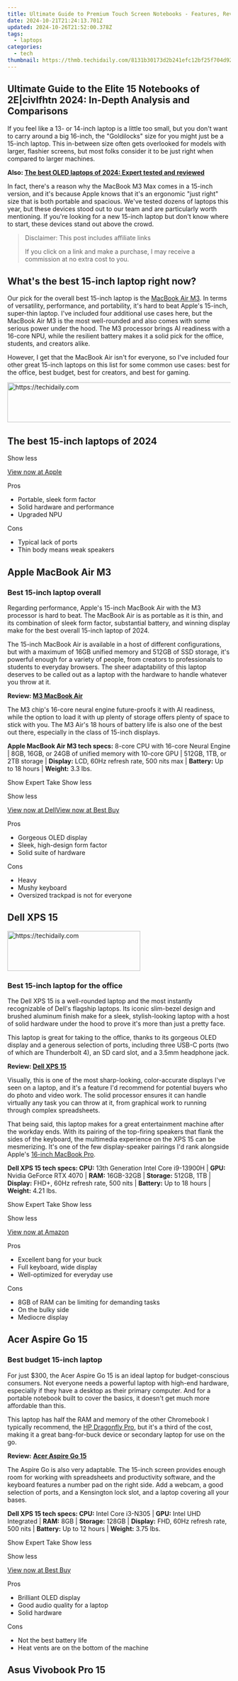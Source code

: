 ```yaml
---
title: Ultimate Guide to Premium Touch Screen Notebooks - Features, Reviews, and Comparisons | PCMag
date: 2024-10-21T21:24:13.701Z
updated: 2024-10-26T21:52:00.378Z
tags:
  - laptops
categories:
  - tech
thumbnail: https://thmb.techidaily.com/8131b30173d2b241efc12bf25f704d9229322eedc156666a853f82f3e47dee0b.jpg
---
```


## Ultimate Guide to the Elite 15 Notebooks of 2E|civlfhtn 2024: In-Depth Analysis and Comparisons

If you feel like a 13- or 14-inch laptop is a little too small, but you don't want to carry around a big 16-inch, the "Goldilocks" size for you might just be a 15-inch laptop. This in-between size often gets overlooked for models with larger, flashier screens, but most folks consider it to be just right when compared to larger machines. 

**Also: [The best OLED laptops of 2024: Expert tested and reviewed](https://www.zdnet.com/article/best-oled-laptop/)**

In fact, there's a reason why the MacBook M3 Max comes in a 15-inch version, and it's because Apple knows that it's an ergonomic "just right" size that is both portable and spacious. We've tested dozens of laptops this year, but these devices stood out to our team and are particularly worth mentioning. If you're looking for a new 15-inch laptop but don't know where to start, these devices stand out above the crowd. 

>  Disclaimer: This post includes affiliate links
>
>  If you click on a link and make a purchase, I may receive a commission at no extra cost to you.
>

## What's the best 15-inch laptop right now?

Our pick for the overall best 15-inch laptop is the [MacBook Air M3](https://apple.sjv.io/c/159047/435031/7613?&sharedid=zdnet&partnerpropertyid=1980086&u=https%3A%2F%2Fwww.apple.com%2Fshop%2Fbuy-mac%2Fmacbook-air%2F15-inch-m3&subId1=zd-%5F%5FCOM%5FCLICK%5FID%5F%5F-dtp). In terms of versatility, performance, and portability, it's hard to beat Apple's 15-inch, super-thin laptop. I've included four additional use cases here, but the MacBook Air M3 is the most well-rounded and also comes with some serious power under the hood. The M3 processor brings AI readiness with a 16-core NPU, while the resilient battery makes it a solid pick for the office, students, and creators alike. 

However, I get that the MacBook Air isn't for everyone, so I've included four other great 15-inch laptops on this list for some common use cases: best for the office, best budget, best for creators, and best for gaming.

<!-- affiliate ads begin -->
<a href="https://appsumo.8odi.net/c/5597632/2094415/7443" target="_top" id="2094415">
  <img src="//a.impactradius-go.com/display-ad/7443-2094415" border="0" alt="https://techidaily.com" width="728" height="90"/>
</a>
<img height="0" width="0" src="https://appsumo.8odi.net/i/5597632/2094415/7443" style="position:absolute;visibility:hidden;" border="0" />
<!-- affiliate ads end -->

## The best 15-inch laptops of 2024

Show less 

[View now at Apple](https://apple.sjv.io/c/159047/435031/7613?&sharedid=zdnet&partnerpropertyid=1980086&u=https%3A%2F%2Fwww.apple.com%2Fshop%2Fbuy-mac%2Fmacbook-air%2F15-inch-m3&subId1=zd-%5F%5FCOM%5FCLICK%5FID%5F%5F-dtp)

Pros 
* Portable, sleek form factor
* Solid hardware and performance
* Upgraded NPU

Cons 
* Typical lack of ports
* Thin body means weak speakers

## Apple MacBook Air M3

### Best 15-inch laptop overall

Regarding performance, Apple's 15-inch MacBook Air with the M3 processor is hard to beat. The MacBook Air is as portable as it is thin, and its combination of sleek form factor, substantial battery, and winning display make for the best overall 15-inch laptop of 2024.

The 15-inch MacBook Air is available in a host of different configurations, but with a maximum of 16GB unified memory and 512GB of SSD storage, it's powerful enough for a variety of people, from creators to professionals to students to everyday browsers. The sheer adaptability of this laptop deserves to be called out as a laptop with the hardware to handle whatever you throw at it.

**Review: [M3 MacBook Air](https://www.zdnet.com/article/m3-macbook-air-review/)**

The M3 chip's 16-core neural engine future-proofs it with AI readiness, while the option to load it with up plenty of storage offers plenty of space to stick with you. The M3 Air's 18 hours of battery life is also one of the best out there, especially in the class of 15-inch displays.

**Apple MacBook Air M3 tech specs:** 8-core CPU with 16-core Neural Engine | 8GB, 16GB, or 24GB of unified memory with 10-core GPU | 512GB, 1TB, or 2TB storage | **Display:** LCD, 60Hz refresh rate, 500 nits max | **Battery:** Up to 18 hours | **Weight:** 3.3 lbs. 

Show Expert Take Show less 

Show less 

[View now at Dell](https://shop-links.co/link/?exclusive=1&publisher_slug=itechdaily19598&url=https%3A%2F%2Fwww.tkqlhce.com%2Fclick-9041660-15734614%3Furl%3Dhttps%253A%252F%252Fwww.dell.com%252Fen-us%252Fshop%252Fcty%252Fpdp%252Fspd%252Fxps-15-9530-laptop%26sid%3Dzd-%255F%255FCOM%255FCLICK%255FID%255F%255F-dtp)[View now at Best Buy](https://shop-links.co/link/?url=https%3A%2F%2Fwww.bestbuy.com%2Fsite%2Fdell-xps-15-15-6-3-5k-oled-touch-screen-laptop-13th-gen-intel-evo-i9-32gb-memory-nvidia-geforce-rtx-4060-1tb-ssd-platinum-silver%2F6540609.p&publisher_slug=itechdaily19598&exclusive=1)

Pros 
* Gorgeous OLED display
* Sleek, high-design form factor
* Solid suite of hardware

Cons 
* Heavy
* Mushy keyboard
* Oversized trackpad is not for everyone

## Dell XPS 15

<!-- affiliate ads begin -->
<a href="https://aligracehair.sjv.io/c/5597632/1918698/19272" target="_top" id="1918698">
  <img src="//a.impactradius-go.com/display-ad/19272-1918698" border="0" alt="https://techidaily.com" width="300" height="90"/>
</a>
<img height="0" width="0" src="https://aligracehair.sjv.io/i/5597632/1918698/19272" style="position:absolute;visibility:hidden;" border="0" />
<!-- affiliate ads end -->

### Best 15-inch laptop for the office

The Dell XPS 15 is a well-rounded laptop and the most instantly recognizable of Dell's flagship laptops. Its iconic slim-bezel design and brushed aluminum finish make for a sleek, stylish-looking laptop with a host of solid hardware under the hood to prove it's more than just a pretty face.   
  
This laptop is great for taking to the office, thanks to its gorgeous OLED display and a generous selection of ports, including three USB-C ports (two of which are Thunderbolt 4), an SD card slot, and a 3.5mm headphone jack.

**Review: [Dell XPS 15](https://www.zdnet.com/article/i-traded-my-macbook-for-a-dell-xps-15-for-a-month-and-didnt-regret-it-at-all/)**

Visually, this is one of the most sharp-looking, color-accurate displays I've seen on a laptop, and it's a feature I'd recommend for potential buyers who do photo and video work. The solid processor ensures it can handle virtually any task you can throw at it, from graphical work to running through complex spreadsheets. 

That being said, this laptop makes for a great entertainment machine after the workday ends. With its pairing of the top-firing speakers that flank the sides of the keyboard, the multimedia experience on the XPS 15 can be mesmerizing. It's one of the few display-speaker pairings I'd rank alongside Apple's [16-inch MacBook Pro](https://www.zdnet.com/article/apple-macbook-pro-m2-max-review/).

**Dell XPS 15 tech specs: CPU:** 13th Generation Intel Core i9-13900H | **GPU:** Nvidia GeForce RTX 4070 | **RAM:** 16GB-32GB | **Storage:** 512GB, 1TB | **Display:** FHD+, 60Hz refresh rate, 500 nits | **Battery:** Up to 18 hours | **Weight:** 4.21 lbs.

Show Expert Take Show less 

Show less 

[View now at Amazon](https://buy.geni.us/Proxy.ashx?TSID=368250&GR%5FURL=https%3A%2F%2Fwww.amazon.com%2FDisplay-i3-N305-Graphics-Windows-AG15-31P-3947%2Fdp%2FB0CV5ZSR17%2F%3Ftag%3Dzd-buy-button-20%26ascsubtag%3D%5F%5FCOM%5FCLICK%5FID%5F%5F%7C85b1c3d1-7f1f-48be-a53d-c7276d7f25ba%7Cdtp&dtb=1)

Pros 
* Excellent bang for your buck
* Full keyboard, wide display
* Well-optimized for everyday use

Cons 
* 8GB of RAM can be limiting for demanding tasks
* On the bulky side
* Mediocre display

## Acer Aspire Go 15

### Best budget 15-inch laptop

For just $300, the Acer Aspire Go 15 is an ideal laptop for budget-conscious consumers. Not everyone needs a powerful laptop with high-end hardware, especially if they have a desktop as their primary computer. And for a portable notebook built to cover the basics, it doesn't get much more affordable than this. 

This laptop has half the RAM and memory of the other Chromebook I typically recommend, the [HP Dragonfly Pro](https://www.zdnet.com/article/hp-dragonfly-pro-chromebook-review/), but it's a third of the cost, making it a great bang-for-buck device or secondary laptop for use on the go. 

**Review:** [**Acer Aspire Go 15**](https://www.zdnet.com/article/this-299-windows-laptop-is-my-new-go-to-recommendation-for-budget-shoppers/)

The Aspire Go is also very adaptable. The 15-inch screen provides enough room for working with spreadsheets and productivity software, and the keyboard features a number pad on the right side. Add a webcam, a good selection of ports, and a Kensington lock slot, and a laptop covering all your bases. 

**Dell XPS 15 tech specs: CPU:** Intel Core i3-N305 | **GPU:** Intel UHD Integrated | **RAM:** 8GB | **Storage:** 128GB | **Display:** FHD, 60Hz refresh rate, 500 nits | **Battery:** Up to 12 hours | **Weight:** 3.75 lbs.

Show Expert Take Show less 

Show less 

[View now at Best Buy](https://shop-links.co/link/?url=https%3A%2F%2Fwww.bestbuy.com%2Fsite%2Fasus-vivobook-pro-15-oled-laptop-intel-evo-edition-nvidia-rtx3050-6gb-with-16gb-memory-1tb-ssd-earl-gray%2F6568760.p&publisher_slug=itechdaily19598&exclusive=1)

Pros 
* Brilliant OLED display
* Good audio quality for a laptop
* Solid hardware

Cons 
* Not the best battery life
* Heat vents are on the bottom of the machine

## Asus Vivobook Pro 15

<!-- affiliate ads begin -->
<span id="1793213">
					<video width="864" height="1296" style="cursor:pointer"
           poster="//a.impactradius-go.com/display-clicktoplayimage/1793213.png"
           onclick="if(!this.playClicked){this.play();this.setAttribute('controls',true);this.playClicked=true;}">
	   <source src="//a.impactradius-go.com/display-ad/19135-1793213">
	   <img src="//a.impactradius-go.com/display-clicktoplayimage/1793213.png" style="border: none; height: 100%; width: 100%; object-fit: contain">
	</video>
	<div style="width:540px;text-align:center"><a href="javascript:window.open(decodeURIComponent('https%3A%2F%2Ftinyland.pxf.io%2Fc%2F5597632%2F1793213%2F19135'), '_blank');void(0);">Click here</a></div>
</span>
<img height="0" width="0" src="https://imp.pxf.io/i/5597632/1793213/19135" style="position:absolute;visibility:hidden;" border="0" />
<!-- affiliate ads end -->

### Best 15-inch laptop for creators

Armed with an impressive arsenal of hardware, the Vivobook S 15 is a powerful laptop with a gorgeous OLED screen that creators will love. Its solid processor and video card combination can easily handle demanding tasks such as photo and video editing.   
  
The Harmon Kardon audio drivers support Dolby Atmos, allowing for sound quality that isn't too shabby for a laptop. High-resolution video looks great on the display as well.

**Review:** [**Asus Vivobook Pro 15**](https://www.zdnet.com/article/this-asus-laptop-looks-unassuming-but-it-has-a-powerful-feature-creatives-will-love/)  
  
To appeal to the creator demographic, the Vivobook has the DialPad functionality built into the trackpad. This function brings up a quick menu for toolkits found in creative software. It allows you to change brushes or swap tools in Photoshop quickly and offers pinch-and-click support for layer management, navigation, and media control.

**HP Chromebook Plus x360 tech specs: CPU:** Intel Core Ultra 7 155H | **GPU:** Nvidia GeForce RTX 3050 | **RAM:** 16GB | Storage: 1TB | **Display:** FHD OLED, 60Hz refresh rate, 400 nits | **Battery:** Up to 8 hours | **Weight:** 4.19 lbs.

Show Expert Take Show less 

Show less 

[View now at Walmart](https://goto.walmart.com/c/5597632/565706/9383?sharedid=zdnet&partnerpropertyid=1980086&u=https%3A%2F%2Fwww.walmart.com%2Fip%2FRazer-Blade-15-Advanced-Edition-15-6-Gaming-Laptop-Intel-Core-i7-i7-12800H-NVIDIA-GeForce-RTX-3070-Ti-8-GB-1TB-SSD-Windows-11-Home%2F905063225&subId1=zd-__COM_CLICK_ID__-dtp)

Pros 
* Powerful hardware
* Gorgeous display
* Pro enough for gamers and creators alike

Cons 
* The most expensive laptop on this list
* Bulky
* Power hungry

## Razer Blade 15

### Best 15-inch gaming laptop

The Razer Blade 15 is either a creator laptop disguised as a gaming rig or a gaming rig you can also take to the office, depending on who you ask. Razer announced the 15-inch Blade laptop at CES 2023 and released it soon after with a high price tag, which is true to form for Razer. Fortunately, the price has since dropped to accessible levels, which is excellent news as this is a crowd-pleasing gaming laptop that's a lot of fun. 

The laptop has an Intel Core i7-12700K processor, which can be overclocked to 5.0GHz for graphics-heavy games. The processor has a liquid cooling system to help keep it running at optimal temperatures, which is necessary for overclocking. The laptop also features 16GB of RAM, a 1TB SSD for storage, and an Nvidia GeForce RTX 3070Ti graphics card. 

The 15.6-inch display is equally impressive, featuring a 360Hz refresh rate and a solid 1080p resolution. Suppose you need many ways to connect peripherals, storage devices, and displays. In that case, the Razer Blade 15 has six USB ports (including Thunderbolt 4), HDMI 2.1, Bluetooth 5.2, and an SD card reader for quickly transferring photos from your camera to your laptop. 

**Razer Blade 15 tech specs: CPU:** Intel Core i7-12700K | **GPU:** Nvidia GeForce RTX 3070Ti with 8GB | **RAM:** 16GB | **Storage:** 1TB | **Display:** FHD, 360Hz refresh rate, 400 nits | **Battery:** Up to 8 hours | **Weight:** 4.43 lbs.

Show Expert Take Show less 

## What is the best 15-inch laptop?

The best 15-inch laptop in 2024 is the [M3 Apple MacBook Air](https://www.zdnet.com/article/m3-macbook-air-review/). Portable, powerful, and with a long-lasting battery, the MacBook Air M3 is a versatile workhorse you can throw in a bag and take anywhere you go. The M3's 8-core CPU and 10-core GPU are armed to take on almost anything you throw at it, and the entire package weighs just 2.7 pounds.

| **Laptop**           | **Starting cost** | **Processor/GPU**              | **RAM/Storage**             | **Weight (lbs)** |
| -------------------- | ----------------- | ------------------------------ | --------------------------- | ---------------- |
| Apple MacBook Air M3 | $1,299            | M3 8-core CPU with 16-core NPU | 8GB up to 16GB, up to 512GB | 3.3              |
| Dell XPS 15          | $1,249            | 13th Gen Intel Core i9-13900H  | 16GB-32GB, 1TB              | 4.21             |
| Razer Blade 15       | $2,481            | Intel Core i7-12700K           | 16GB, 1TB                   | 4.43             |
| Acer Aspire Go 15    | $299              | Intel Core i3-N305             | 8GB, 128GB                  | 3.75             |
| Asus Vivobook Pro 15 | $1,299            | Intel Core Ultra 7 155H        | 16GB, up to 1TB             | 4.19             |

## Which is the right 15-inch laptop for you?

The best 15-inch laptop for you depends on what you want to get out of it. Laptops packed with powerful gaming hardware, like the Razer Blade 15, come with some high-end hardware, but the price inevitably goes up. In that case, it's only worth paying for a gaming laptop if you intend on using it for serious gaming. 

More well-rounded machines like the Dell XPS 15 or the MacBook Air M3 are better suited for users looking for a "jack of all trades" machine. 

| **Choose this 15-inch laptop…** | **If you want…**                                                                                   |
| ------------------------------- | -------------------------------------------------------------------------------------------------- |
| Apple MacBook Air M3            | An all-around strong 15" laptop that can handle most use cases and is portable and future-proofed. |
| Dell XPS 15                     | A sleek laptop with the performance to back it up, something that works hard and plays hard.       |
| Razer Blade 15                  | A powerful gaming laptop that pulls out all the stops.                                             |
| Acer Aspire Go 15               | A budget laptop that is capable enough for everyday tasks.                                         |
| Asus Vivobook Pro 15            | A laptop for creators with powerful photo and video editing capabilities.                          |

## How we test laptops

Kyle Kucharski/ZDNET

We use a combination of methods to test laptops here at ZDNET. First, we acquire data from benchmarking software to analyze a system's metrics under the hood, and compare those to advertised numbers. Then, we spend an extended amount of time with the laptop (usually a week or two) using it the same way a normal consumer would in order to analyze its portability, form factor, and how well the battery _actually_ holds up, among others. For an extensive breakdown, check out our comprehensive [laptop testing methodology](https://www.zdnet.com/article/how-we-test-laptops/).

* **Benchmarking:** First, we run a series of tests to put the computer's hardware through the wringer in order to see what it's capable of. [Cinebench](https://www.maxon.net/en/downloads/cinebench-2024-downloads) is one of the most commonly-used hardware testing suites, which tests the laptop's rendering performance on single and multiple CPU cores. [PCMark 10](https://benchmarks.ul.com/pcmark10) is another powerful program that covers a wide variety of tasks performed in the workplace, and there are many others that we use in tandem to gather as much data as we can. Some components we run tests on include:
* **Processor:** The "brain" of the laptop, and one of the most important factors that determines performance. The four biggest manufacturers that make most of the CPUs found in laptops today are Intel, AMD, Qualcomm, and Apple (in their own machines only). This is tested in benchmarking software.
* **The display:** The size of the display (measured diagonally from corner to corner) is also what dictates the laptop's overall size, and play a big role in the laptop's cost. Brightness is measured in "nits", and color spectrums are tested in benchmarking software.
* **The graphics processor (GPU):** Whether it's integrated into the CPU or a dedicated graphics card, how well the machine handles graphics is a key factor when it comes to demanding visual tasks like video editing, rendering, and of course, gaming. We test the GPU with a combination of benchmarking software, gaming, and media playback.
* **Physical form factor:** Finally, the laptop's overall appearance and physical form factor encompasses its weight, thickness, how the keyboard and trackpad feel, and whether or not it has a display that can be folded back to form a tablet. We carry the laptop around for at least a week and note how well it commutes.
* **Battery testing:** We test a unit's battery in a few ways. A handful of benchmarking programs have their own battery testing components, but we also will just let the laptop run for as long as it can under a medium load. We ensure screensavers and hibernation mode are turned off, set the display's brightness and audio at 50%, load up a livestream on YouTube in Chrome, and wait 'til the end.
* **The human element:**  As we mentioned earlier, metrics and system data is important, but numbers alone don't give you the full picture. This is where we weave in our personal experience with the device and tap into the practical use cases that consumers actually care about.

**Also: [The best laptop docking stations you can buy: Expert tested](https://www.zdnet.com/home-and-office/best-laptop-docking-station/)** 

Ultimately, our goal is to break down the capabilities of each and every laptop we test into digestible terms that real people can find useful. There is a lot of noise and confusion when it comes to navigating the laptop and computer consumer market, so we hope to bring an intuitive element to the whole process by leveraging our team's decades of experience. 

## Factors to consider when choosing a 15-inch laptop

All 15-inch laptops run the gamut from high-end gaming machines to budget devices, so it's important to consider which of the most common factors you value most when picking out a new machine. First and foremost on the list, though, is to determine what exactly you want to get out of it. 

* **Ideal use case:** Consider what you actually envision doing with your new laptop. Are you a gamer? Is this a machine for work? Manufacturers go to great lengths to differentiate their products by highlighting a specific consumer demographic. Knowing _how_ you're going to use the laptop will go a long way into deciding _which_ device is the best one for you.
* **Display:** The Dell XPS 15 and the Asus Vivobook Pro 15 have the best displays with gorgeous OLED screens (though you can opt for less expensive ones).
* **Battery life:** The best battery life on this list goes to M3 Apple MacBook Air, although the Acer Aspire Go 15 also has impressive battery life due to its relatively modest suite of hardware.
* **Portability:** 15-inch laptops are a good middle ground between smaller, ultra-portable 13- and 14-inch machines (which tend to be thicker) and larger 16- and 17-inch laptops (which tend to be thinner). When looking at weight, the M3 MacBook Air is both the thinnest and the lightest on this list.
* **Price:** The Acer Aspire Go 15 is the cheapest laptop on this list, at just $300\. On the other end, the Razer Blade 15 is a pricey machine at nearly $2,500\. The other three laptops on the list are essentially around the same price.

<!-- affiliate ads begin -->
<span id="1424531">
					<video width="864" height="NaN" style="cursor:pointer"
           poster="//a.impactradius-go.com/display-clicktoplayimage/1424531.png"
           onclick="if(!this.playClicked){this.play();this.setAttribute('controls',true);this.playClicked=true;}">
	   <source src="//a.impactradius-go.com/display-ad/16446-1424531">
	   <img src="//a.impactradius-go.com/display-clicktoplayimage/1424531.png" style="border: none; height: 100%; width: 100%; object-fit: contain">
	</video>
	<div style="width:540px;text-align:center"><a href="javascript:window.open(decodeURIComponent('https%3A%2F%2Flaganoo.pxf.io%2Fc%2F5597632%2F1424531%2F16446'), '_blank');void(0);">Click here</a></div>
</span>
<img height="0" width="0" src="https://imp.pxf.io/i/5597632/1424531/16446" style="position:absolute;visibility:hidden;" border="0" />
<!-- affiliate ads end -->

## What's the difference between 14-, 15-, and 16-inch laptops?

You would think that one inch wouldn't make all that much of a difference when it comes to the size of a laptop, but when you're talking about motherboards, processors, and complex circuitry that are all fractions of a millimeter, an entire inch has a lot to do with design. 

The reality is that "larger laptops" (16 inches and above) tend to be thinner, as there's more surface area for their internal parts to occupy. Smaller laptops (14 inches and below) tend to be thicker, as their reduced size leaves less room for hardware. The happy medium in all this is the 15-inch laptop, which, when designed correctly, results in a thin and light laptop. 

**Also: [The best laptops for college in 2024: Expert tested and reviewed](https://www.zdnet.com/article/best-laptop-for-college/)**

The M3 MacBook Air and Dell XPS 15 are perfect examples of thoughtful, expert designs that result in portable yet powerful computers. 

<!-- affiliate ads begin -->
<a href="https://ephamedtechinc.pxf.io/c/5597632/2137211/26400" target="_top" id="2137211">
  <img src="//a.impactradius-go.com/display-ad/26400-2137211" border="0" alt="https://techidaily.com" width="728" height="90"/>
</a>
<img height="0" width="0" src="https://ephamedtechinc.pxf.io/i/5597632/2137211/26400" style="position:absolute;visibility:hidden;" border="0" />
<!-- affiliate ads end -->

## Which operating system should I choose: Windows, MacOS, Chrome OS, or Linux?

While every computing platform has its loyal supporters, most people use a particular operating system because of key applications running on it, employer preferences, or budgetary constraints. Windows, which ranges from budget to premium, and Apple's MacOS, which is exclusive to premium devices, cover a broad spectrum. Chrome OS is primarily limited to mid-range devices.

**Also: [5 Linux commands I use to keep my device running smoothly](https://www.zdnet.com/article/5-linux-commands-i-use-to-keep-my-device-running-smoothly/)**

All Windows devices listed here meet the requirements for Windows 11\. If you purchase a device with Windows 10 installed, you can upgrade to Windows 11\. Note that after October 14, 2025, Windows 10 support will end, and there will be no further security patches or feature updates.

<!-- affiliate ads begin -->
<a href="https://appsumo.8odi.net/c/5597632/2100542/7443" target="_top" id="2100542">
  <img src="//a.impactradius-go.com/display-ad/7443-2100542" border="0" alt="https://techidaily.com" width="728" height="90"/>
</a>
<img height="0" width="0" src="https://appsumo.8odi.net/i/5597632/2100542/7443" style="position:absolute;visibility:hidden;" border="0" />
<!-- affiliate ads end -->

## Are there alternative 15-inch laptops worth considering?

15-inch laptops are by no means uncommon, but there are perhaps more flashy flagship models that come with 16-inch displays. That said, quite a few alternative 15-inch machines deserve to be mentioned here, even though they didn't earn a spot on the official list. 

[Best overall 15-inch laptop alternative Asus Vivbook S 15 Asus' brand-new Vivobook S 15 comes with the cutting-edge Snapdragon X Elite processor, making it a snappy, high-performing laptop with a long-lasting battery that defies expectations for an OLED computer. View at Asus](https://www.awin1.com/awclick.php?mid=31828&id=423585&clickref=zd-%5F%5FCOM%5FCLICK%5FID%5F%5F-dtp&ued=https%3A%2F%2Fwww.asus.com%2Fus%2Flaptops%2Ffor-home%2Fvivobook%2Fasus-vivobook-s-15-s5507%2F)[Best 14.5-inch laptop alternative Acer Swift X 14 (2024) Yes, technically, this is not a 15-inch laptop. However, the 14.5-inch display on the Acer Swift X still puts it in the same category as the other machines on this list. This new laptop offers a ton of bang for your buck, as its $1,400 price point brings an OLED screen, NVIDIA 40-series graphics card, and 32GB of memory. Its host of AI capabilities makes this future-proofed laptop great for work, creators, or even gaming. View at Acer](https://www.acer.com/us-en/laptops/swift/swift-x-14)[Best alternative 15-inch Chromebook HP Chromebook Plus x360 The 15.6-inch HP Chromebook Plus x360 is the latest in HP's line of 2-in-1 Chromebooks and a solid choice for anyone looking for an affordable convertible laptop. Priced around $700, it comes with a robust 12th Gen Intel Core i3 processor, flexible form factor, and fast, efficient ChromeOS. View at Best Buy](https://shop-links.co/link/?url=https%3A%2F%2Fwww.bestbuy.com%2Fsite%2Fhp-2-in-1-14-wide-ultra-xga-touch-screen-chromebook-plus-laptop-with-google-ai-intel-core-i3-8gb-memory-256gb-ssd-mineral-silver%2F6550194.p&publisher_slug=itechdaily19598&exclusive=1)

#### Newsletters

ZDNET Recommends

ZDNET saves you time and money by delivering the best products and tech deals to your inbox every week.

 Subscribe

[See all](https://www.zdnet.com/newsletters/)

#### **ZDNET** Recommends

[The best smartwatches you can buy: Apple, Samsung, Google, and more compared](https://www.zdnet.com/article/best-smartwatch/ "The best smartwatches you can buy: Apple, Samsung, Google, and more compared")

[The 5 best VPN services (and tips to choose the right one for you)](https://www.zdnet.com/article/best-vpn/ "The 5 best VPN services (and tips to choose the right one for you)")

[The best Android phones you can buy (including a surprise pick)](https://www.zdnet.com/article/best-android-phone/ "The best Android phones you can buy (including a surprise pick)")

[The best robot vacuum and mop combos (and if they're worth the money)](https://www.zdnet.com/article/best-robot-vacuum-mop/ "The best robot vacuum and mop combos (and if they're worth the money)")

* [The best smartwatches you can buy: Apple, Samsung, Google, and more compared](https://www.zdnet.com/article/best-smartwatch/ "The best smartwatches you can buy: Apple, Samsung, Google, and more compared")
* [The 5 best VPN services (and tips to choose the right one for you)](https://www.zdnet.com/article/best-vpn/ "The 5 best VPN services (and tips to choose the right one for you)")
* [The best Android phones you can buy (including a surprise pick)](https://www.zdnet.com/article/best-android-phone/ "The best Android phones you can buy (including a surprise pick)")
* [The best robot vacuum and mop combos (and if they're worth the money)](https://www.zdnet.com/article/best-robot-vacuum-mop/ "The best robot vacuum and mop combos (and if they're worth the money)")

<ins class="adsbygoogle"
     style="display:block"
     data-ad-format="autorelaxed"
     data-ad-client="ca-pub-7571918770474297"
     data-ad-slot="1223367746"></ins>

<ins class="adsbygoogle"
     style="display:block"
     data-ad-client="ca-pub-7571918770474297"
     data-ad-slot="8358498916"
     data-ad-format="auto"
     data-full-width-responsive="true"></ins>

<span class="atpl-alsoreadstyle">Also read:</span>
<div><ul>
<li><a href="https://tiktok-clips.techidaily.com/updated-2024-approved-how-to-be-a-virtual-visitor-in-friendly-tiktok-streams/"><u>[Updated] 2024 Approved How to Be a Virtual Visitor in Friendly TikTok Streams</u></a></li>
<li><a href="https://facebook-videos.techidaily.com/updated-virtual-visage-creation-shaping-your-exaggerated-image-for-2024/"><u>[Updated] Virtual Visage Creation Shaping Your Exaggerated Image for 2024</u></a></li>
<li><a href="https://hardware-reviews.techidaily.com/comparing-the-mu-a-rapid-alternative-to-raspberry-pi-4-is-it-worth-the-investment/"><u>Comparing the Mu: A Rapid Alternative to Raspberry Pi 4 – Is It Worth the Investment?</u></a></li>
<li><a href="https://hardware-reviews.techidaily.com/definitive-guide-to-the-strongest-ssd-cooling-tech-t-force-dark-airflow-i-by-teamgroup/"><u>Definitive Guide to the Strongest SSD Cooling Tech - T-Force Dark AirFlow I by TeamGroup</u></a></li>
<li><a href="https://buynow-reviews.techidaily.com/discover-the-innovative-amazon-halo-your-unconventebly-intimate-guide-to-fitness-and-vitality-enhancement/"><u>Discover the Innovative Amazon Halo – Your Unconventebly Intimate Guide to Fitness and Vitality Enhancement</u></a></li>
<li><a href="https://apple-account.techidaily.com/in-2024-how-to-delete-icloud-account-remove-your-apple-id-permanently-on-apple-iphone-8-by-drfone-ios/"><u>In 2024, How To Delete iCloud Account Remove Your Apple ID Permanently On Apple iPhone 8</u></a></li>
<li><a href="https://android-transfer.techidaily.com/in-2024-how-to-transfer-contacts-from-oneplus-11r-to-other-android-devices-using-bluetooth-drfone-by-drfone-transfer-from-android-transfer-from-android/"><u>In 2024, How to Transfer Contacts from OnePlus 11R to Other Android Devices Using Bluetooth? | Dr.fone</u></a></li>
<li><a href="https://screen-activity-recording.techidaily.com/in-2024-mastering-bandicam-key-takeaways-and-tips/"><u>In 2024, Mastering Bandicam - Key Takeaways and Tips</u></a></li>
<li><a href="https://hardware-reviews.techidaily.com/revolutionizing-raspberry-pi-heat-management-a-comprehensive-review-of-the-52-pi-ice-tower-plus/"><u>Revolutionizing Raspberry Pi Heat Management: A Comprehensive Review of the '52-Pi Ice Tower Plus'</u></a></li>
<li><a href="https://printer-issues.techidaily.com/streamline-device-interaction-with-mf4770n-upgrade-in-windows-1187/"><u>Streamline Device Interaction with MF4770n Upgrade in Windows 11/8/7</u></a></li>
<li><a href="https://hardware-reviews.techidaily.com/upgrading-your-setup-wisely-turn-to-insider-knowledge-at-toms-hardware/"><u>Upgrading Your Setup Wisely? Turn to Insider Knowledge at Tom's Hardware</u></a></li>
</ul></div>

